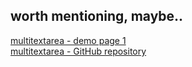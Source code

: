 ## worth mentioning, maybe..

[multitextarea - demo page 1](https://markoseppaenen.github.io/multitextareademo/demo1.html)  
[multitextarea - GitHub repository](https://github.com/markoseppaenen/multitextareademo)  
